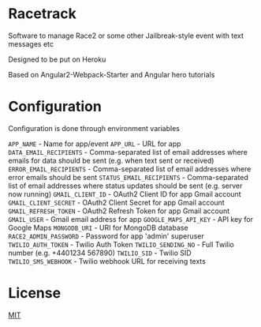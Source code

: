 # Racetrack

Software to manage Race2 or some other Jailbreak-style event with text messages etc

Designed to be put on Heroku

Based on Angular2-Webpack-Starter and Angular hero tutorials

# Configuration

Configuration is done through environment variables

` APP_NAME ` - Name for app/event
` APP_URL ` - URL for app
` DATA_EMAIL_RECIPIENTS ` - Comma-separated list of email addresses where emails for data should be sent (e.g. when text sent or received)
` ERROR_EMAIL_RECIPIENTS ` - Comma-separated list of email addresses where error emails should be sent
` STATUS_EMAIL_RECIPIENTS ` - Comma-separated list of email addresses where status updates should be sent (e.g. server now running)
` GMAIL_CLIENT_ID ` - OAuth2 Client ID for app Gmail account
` GMAIL_CLIENT_SECRET ` - OAuth2 Client Secret for app Gmail account
` GMAIL_REFRESH_TOKEN ` - OAuth2 Refresh Token for app Gmail account
` GMAIL_USER ` - Gmail email address for app
` GOOGLE_MAPS_API_KEY ` - API key for Google Maps
` MONGODB_URI ` - URI for MongoDB database
` RACE2_ADMIN_PASSWORD ` - Password for app 'admin' superuser
` TWILIO_AUTH_TOKEN ` - Twilio Auth Token
` TWILIO_SENDING_NO ` - Full Twilio number (e.g. +4401234 567890)
` TWILIO_SID ` - Twilio SID
` TWILIO_SMS_WEBHOOK` - Twilio webhook URL for receiving texts

# License
 [MIT](/LICENSE)
